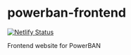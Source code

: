 # powerban-frontend
[![Netlify Status](https://api.netlify.com/api/v1/badges/6d6ffc78-f5ef-4a18-9360-9f193d7613ac/deploy-status)](https://app.netlify.com/projects/powerban/deploys)

Frontend website for PowerBAN

